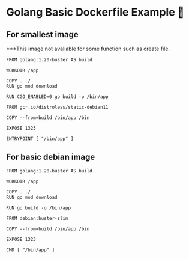 <h1>Golang Basic Dockerfile Example 🐳</h1>

<h2>For smallest image</h2>
***This image not avaliable for some function such as create file.

```docker
FROM golang:1.20-buster AS build

WORKDIR /app

COPY . ./
RUN go mod download

RUN CGO_ENABLED=0 go build -o /bin/app

FROM gcr.io/distroless/static-debian11

COPY --from=build /bin/app /bin

EXPOSE 1323

ENTRYPOINT [ "/bin/app" ]
```

<h2>For basic debian image</h2>

```docker
FROM golang:1.20-buster AS build

WORKDIR /app

COPY . ./
RUN go mod download

RUN go build -o /bin/app

FROM debian:buster-slim

COPY --from=build /bin/app /bin

EXPOSE 1323

CMD [ "/bin/app" ]
```